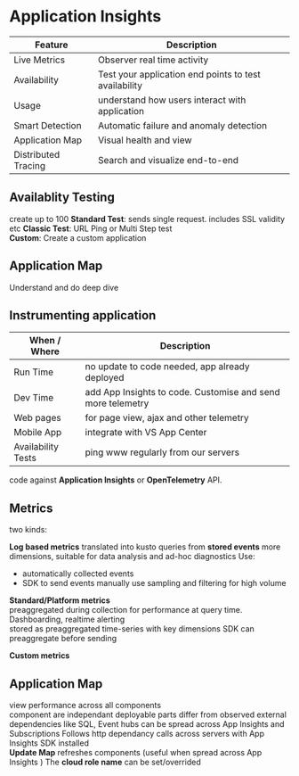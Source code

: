 # Application Insights 

| Feature | Description |
| --- | --- |
| Live Metrics | Observer real time activity | 
| Availability | Test your application end points to test availability | 
| Usage | understand how users interact with application | 
| Smart Detection | Automatic failure and anomaly detection |
| Application Map | Visual health and view | 
| Distributed Tracing | Search and visualize end-to-end | 

## Availablity Testing  
create up to 100 
**Standard Test**: sends single request. includes SSL validity etc 
**Classic Test**: URL Ping or Multi Step test   
**Custom**: Create a custom application 

## Application Map 
Understand and do deep dive 

## Instrumenting application

| When / Where | Description | 
| --- | --- |
| Run Time | no update to code needed, app already deployed | 
| Dev Time | add App Insights to code. Customise and send more telemetry | 
| Web pages | for page view, ajax and other telemetry | 
| Mobile App | integrate with VS App Center | 
| Availability Tests | ping www regularly from our servers | 

code against **Application Insights** or **OpenTelemetry** API.  


## Metrics 
two kinds:

**Log based metrics**
translated into kusto queries from **stored events**
more dimensions, suitable for data analysis and ad-hoc diagnostics 
Use:
- automatically collected events 
- SDK to send events manually 
use sampling and filtering for high volume 

**Standard/Platform metrics**  
preaggregated during collection for performance at query time. 
Dashboarding, realtime alerting  
stored as preaggregated time-series with key dimensions 
SDK can preaggregate before sending

**Custom metrics**  

## Application Map 
view performance across all components  
component are independant deployable parts 
differ from observed external dependencies like SQL, Event hubs 
can be spread across App Insights and Subscriptions 
Follows http dependancy calls across servers with App Insights SDK installed  
**Update Map** refreshes components (useful when spread across App Insights ) 
The **cloud role name** can be set/overrided